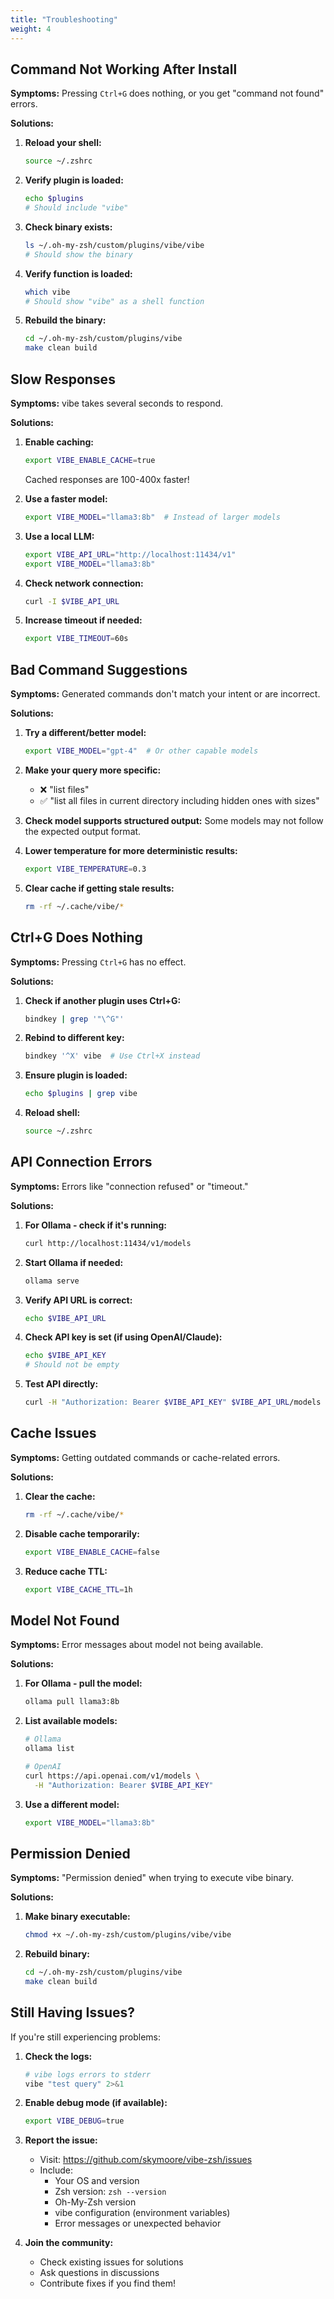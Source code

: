 ```yaml
---
title: "Troubleshooting"
weight: 4
---
```



## Command Not Working After Install

**Symptoms:** Pressing `Ctrl+G` does nothing, or you get "command not found" errors.

**Solutions:**

1. **Reload your shell:**
   ```bash
   source ~/.zshrc
   ```

2. **Verify plugin is loaded:**
   ```bash
   echo $plugins
   # Should include "vibe"
   ```

3. **Check binary exists:**
   ```bash
   ls ~/.oh-my-zsh/custom/plugins/vibe/vibe
   # Should show the binary
   ```

4. **Verify function is loaded:**
   ```bash
   which vibe
   # Should show "vibe" as a shell function
   ```

5. **Rebuild the binary:**
   ```bash
   cd ~/.oh-my-zsh/custom/plugins/vibe
   make clean build
   ```

## Slow Responses

**Symptoms:** vibe takes several seconds to respond.

**Solutions:**

1. **Enable caching:**
   ```bash
   export VIBE_ENABLE_CACHE=true
   ```
   Cached responses are 100-400x faster!

2. **Use a faster model:**
   ```bash
   export VIBE_MODEL="llama3:8b"  # Instead of larger models
   ```

3. **Use a local LLM:**
   ```bash
   export VIBE_API_URL="http://localhost:11434/v1"
   export VIBE_MODEL="llama3:8b"
   ```

4. **Check network connection:**
   ```bash
   curl -I $VIBE_API_URL
   ```

5. **Increase timeout if needed:**
   ```bash
   export VIBE_TIMEOUT=60s
   ```

## Bad Command Suggestions

**Symptoms:** Generated commands don't match your intent or are incorrect.

**Solutions:**

1. **Try a different/better model:**
   ```bash
   export VIBE_MODEL="gpt-4"  # Or other capable models
   ```

2. **Make your query more specific:**
   - ❌ "list files"
   - ✅ "list all files in current directory including hidden ones with sizes"

3. **Check model supports structured output:**
   Some models may not follow the expected output format.

4. **Lower temperature for more deterministic results:**
   ```bash
   export VIBE_TEMPERATURE=0.3
   ```

5. **Clear cache if getting stale results:**
   ```bash
   rm -rf ~/.cache/vibe/*
   ```

## Ctrl+G Does Nothing

**Symptoms:** Pressing `Ctrl+G` has no effect.

**Solutions:**

1. **Check if another plugin uses Ctrl+G:**
   ```bash
   bindkey | grep '"\^G"'
   ```

2. **Rebind to different key:**
   ```bash
   bindkey '^X' vibe  # Use Ctrl+X instead
   ```

3. **Ensure plugin is loaded:**
   ```bash
   echo $plugins | grep vibe
   ```

4. **Reload shell:**
   ```bash
   source ~/.zshrc
   ```

## API Connection Errors

**Symptoms:** Errors like "connection refused" or "timeout."

**Solutions:**

1. **For Ollama - check if it's running:**
   ```bash
   curl http://localhost:11434/v1/models
   ```

2. **Start Ollama if needed:**
   ```bash
   ollama serve
   ```

3. **Verify API URL is correct:**
   ```bash
   echo $VIBE_API_URL
   ```

4. **Check API key is set (if using OpenAI/Claude):**
   ```bash
   echo $VIBE_API_KEY
   # Should not be empty
   ```

5. **Test API directly:**
   ```bash
   curl -H "Authorization: Bearer $VIBE_API_KEY" $VIBE_API_URL/models
   ```

## Cache Issues

**Symptoms:** Getting outdated commands or cache-related errors.

**Solutions:**

1. **Clear the cache:**
   ```bash
   rm -rf ~/.cache/vibe/*
   ```

2. **Disable cache temporarily:**
   ```bash
   export VIBE_ENABLE_CACHE=false
   ```

3. **Reduce cache TTL:**
   ```bash
   export VIBE_CACHE_TTL=1h
   ```

## Model Not Found

**Symptoms:** Error messages about model not being available.

**Solutions:**

1. **For Ollama - pull the model:**
   ```bash
   ollama pull llama3:8b
   ```

2. **List available models:**
   ```bash
   # Ollama
   ollama list
   
   # OpenAI
   curl https://api.openai.com/v1/models \
     -H "Authorization: Bearer $VIBE_API_KEY"
   ```

3. **Use a different model:**
   ```bash
   export VIBE_MODEL="llama3:8b"
   ```

## Permission Denied

**Symptoms:** "Permission denied" when trying to execute vibe binary.

**Solutions:**

1. **Make binary executable:**
   ```bash
   chmod +x ~/.oh-my-zsh/custom/plugins/vibe/vibe
   ```

2. **Rebuild binary:**
   ```bash
   cd ~/.oh-my-zsh/custom/plugins/vibe
   make clean build
   ```

## Still Having Issues?

If you're still experiencing problems:

1. **Check the logs:**
   ```bash
   # vibe logs errors to stderr
   vibe "test query" 2>&1
   ```

2. **Enable debug mode (if available):**
   ```bash
   export VIBE_DEBUG=true
   ```

3. **Report the issue:**
   - Visit: https://github.com/skymoore/vibe-zsh/issues
   - Include:
     - Your OS and version
     - Zsh version: `zsh --version`
     - Oh-My-Zsh version
     - vibe configuration (environment variables)
     - Error messages or unexpected behavior

4. **Join the community:**
   - Check existing issues for solutions
   - Ask questions in discussions
   - Contribute fixes if you find them!
